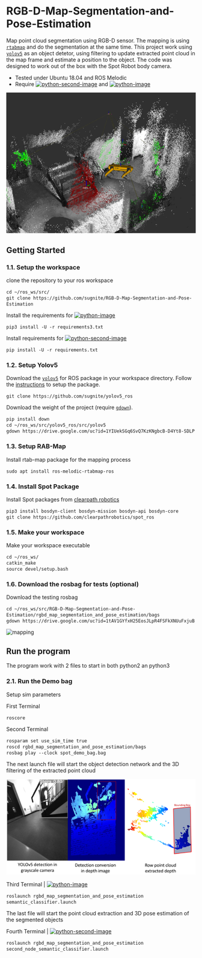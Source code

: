 # RGB-D-Map-Segmentation-and-Pose-Estimation
Map point cloud segmentation using RGB-D sensor. 
The mapping is using [`rtabmap`](https://github.com/introlab/rtabmap_ros) and do the segmentation at the same time.
This project work using [`yolov5`](https://github.com/ultralytics/yolov5) as an object detetor, using filtering to update extracted point cloud in the map frame and estimate a position to the object.
The code was designed to work out of the box with the Spot Robot body camera.

- Tested under Ubuntu 18.04 and ROS Melodic
- Require [![python-second-image]][python3-url] and [![python-image]][python3-url]

![output](./docs/output_package.png)

## Getting Started

### 1.1. Setup the workspace

clone the repository to your ros workspace

```shell script
cd ~/ros_ws/src/
git clone https://github.com/sugnite/RGB-D-Map-Segmentation-and-Pose-Estimation
```
Install the requirements for [![python-image]][python3-url]

```shell script
pip3 install -U -r requirements3.txt
```
Install requirements for [![python-second-image]][python3-url]

```shell script
pip install -U -r requirements.txt
```
### 1.2. Setup Yolov5
Download the [`yolov5`](https://github.com/sugnite/yolov5_ros) for ROS package in your workspace directory.
Follow the [instructions](https://github.com/sugnite/yolov5_ros) to setup the package.

```shell script
git clone https://github.com/sugnite/yolov5_ros
```

Download the weight of the project (require [`gdown`](https://github.com/wkentaro/gdown)).

```shell script
pip install down
cd ~/ros_ws/src/yolov5_ros/src/yolov5
gdown https://drive.google.com/uc?id=1YIUekSGq6SvQ7KzKNgbcB-D4Yt8-SDLP
```
### 1.3. Setup RAB-Map

Install rtab-map package for the mapping process

```shell script
sudo apt install ros-melodic-rtabmap-ros
```
### 1.4. Install Spot Package

Install Spot packages from [clearpath robotics](https://github.com/clearpathrobotics/spot_ros)

```shell script
pip3 install bosdyn-client bosdyn-mission bosdyn-api bosdyn-core
git clone https://github.com/clearpathrobotics/spot_ros
```
### 1.5. Make your workspace

Make your workspace executable

```shell script
cd ~/ros_ws/
catkin_make
source devel/setup.bash
```
### 1.6. Download the rosbag for tests (optional)

Download the testing rosbag 

```shell script
cd ~/ros_ws/src/RGB-D-Map-Segmentation-and-Pose-Estimation/rgbd_map_segmentation_and_pose_estimation/bags
gdown https://drive.google.com/uc?id=1tAV1GYfxH25EosJLpR4FSFkXNUuFxjuB
```

![mapping](./docs/mapping.gif)

## Run the program

The program work with 2 files to start in both python2 an python3

### 2.1. Run the Demo bag

Setup sim parameters

First Terminal
```shell script
roscore
```
Second Terminal
```shell script
rosparam set use_sim_time true
roscd rgbd_map_segmentation_and_pose_estimation/bags 
rosbag play --clock spot_demo_bag.bag
```
The next launch file will start the object detection network and the 3D filtering of the extracted point cloud

![detection](./docs/Stairs_exp1.png)

Third Terminal | [![python-image]][python3-url]
```shell script
roslaunch rgbd_map_segmentation_and_pose_estimation semantic_classifier.launch
```

The last file will start the point cloud extraction and 3D pose estimation of the segmented objects

Fourth Terminal | [![python-second-image]][python3-url]
```shell script
roslaunch rgbd_map_segmentation_and_pose_estimation second_node_semantic_classifier.launch
```
[python-image]: https://img.shields.io/badge/Python-3.8-blue.svg
[python3-url]: https://www.python.org/
[python-second-image]: https://img.shields.io/badge/Python-2.7-green.svg